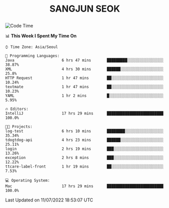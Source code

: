<h1>
 <p align="center">
   SANGJUN SEOK
 </p>
</h1>

<!--START_SECTION:waka-->
![Code Time](http://img.shields.io/badge/Code%20Time-0%20secs-blue)

📊 **This Week I Spent My Time On** 

```text
⌚︎ Time Zone: Asia/Seoul

💬 Programming Languages: 
Java                     6 hrs 47 mins       █████████░░░░░░░░░░░░░░░░   38.87% 
XML                      4 hrs 30 mins       ██████░░░░░░░░░░░░░░░░░░░   25.8% 
HTTP Request             1 hr 47 mins        ██░░░░░░░░░░░░░░░░░░░░░░░   10.24% 
textmate                 1 hr 47 mins        ██░░░░░░░░░░░░░░░░░░░░░░░   10.23% 
YAML                     1 hr 2 mins         █░░░░░░░░░░░░░░░░░░░░░░░░   5.95%

🔥 Editors: 
IntelliJ                 17 hrs 29 mins      █████████████████████████   100.0%

🐱‍💻 Projects: 
log-test                 6 hrs 10 mins       ████████░░░░░░░░░░░░░░░░░   35.34% 
tdogtdog-api             4 hrs 23 mins       ██████░░░░░░░░░░░░░░░░░░░   25.11% 
login                    2 hrs 19 mins       ███░░░░░░░░░░░░░░░░░░░░░░   13.26% 
exception                2 hrs 8 mins        ███░░░░░░░░░░░░░░░░░░░░░░   12.22% 
ttcare-label-front       1 hr 19 mins        ██░░░░░░░░░░░░░░░░░░░░░░░   7.53%

💻 Operating System: 
Mac                      17 hrs 29 mins      █████████████████████████   100.0%

```


 Last Updated on 11/07/2022 18:53:07 UTC
<!--END_SECTION:waka-->
